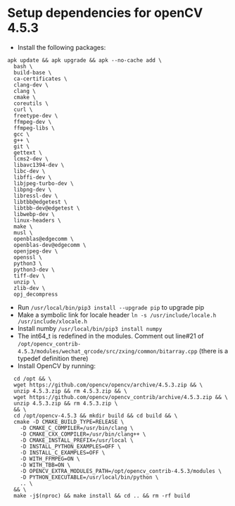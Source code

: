 # Setup dependencies for openCV 4.5.3

* Install the following packages:
``` 
apk update && apk upgrade && apk --no-cache add \
  bash \
  build-base \
  ca-certificates \
  clang-dev \
  clang \
  cmake \
  coreutils \
  curl \ 
  freetype-dev \
  ffmpeg-dev \
  ffmpeg-libs \
  gcc \
  g++ \
  git \
  gettext \
  lcms2-dev \
  libavc1394-dev \
  libc-dev \
  libffi-dev \
  libjpeg-turbo-dev \
  libpng-dev \
  libressl-dev \
  libtbb@edgetest \
  libtbb-dev@edgetest \
  libwebp-dev \
  linux-headers \
  make \
  musl \
  openblas@edgecomm \
  openblas-dev@edgecomm \
  openjpeg-dev \
  openssl \
  python3 \
  python3-dev \
  tiff-dev \
  unzip \
  zlib-dev \
  opj_decompress 
```
  
* Run `/usr/local/bin/pip3 install --upgrade pip` to upgrade pip
* Make a symbolic link for locale header `ln -s /usr/include/locale.h /usr/include/xlocale.h`
* Install numby `/usr/local/bin/pip3 install numpy`
* The int64_t is redefined in the modules. Comment out line#21 of `/opt/opencv_contrib-4.5.3/modules/wechat_qrcode/src/zxing/common/bitarray.cpp` (there is a typedef definition there)
* Install OpenCV by running:
```
  cd /opt && \
  wget https://github.com/opencv/opencv/archive/4.5.3.zip && \
  unzip 4.5.3.zip && rm 4.5.3.zip && \
  wget https://github.com/opencv/opencv_contrib/archive/4.5.3.zip && \
  unzip 4.5.3.zip && rm 4.5.3.zip \
  && \
  cd /opt/opencv-4.5.3 && mkdir build && cd build && \
  cmake -D CMAKE_BUILD_TYPE=RELEASE \
    -D CMAKE_C_COMPILER=/usr/bin/clang \
    -D CMAKE_CXX_COMPILER=/usr/bin/clang++ \
    -D CMAKE_INSTALL_PREFIX=/usr/local \
    -D INSTALL_PYTHON_EXAMPLES=OFF \
    -D INSTALL_C_EXAMPLES=OFF \
    -D WITH_FFMPEG=ON \
    -D WITH_TBB=ON \
    -D OPENCV_EXTRA_MODULES_PATH=/opt/opencv_contrib-4.5.3/modules \
    -D PYTHON_EXECUTABLE=/usr/local/bin/python \
    .. \
  && \
  make -j$(nproc) && make install && cd .. && rm -rf build
```
